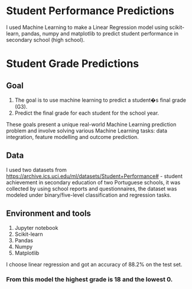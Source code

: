 # Student Performance Predictions

I used Machine Learning to make a Linear Regression model using scikit-learn, pandas, numpy and matplotlib to predict student performance in secondary school (high school).

# Student Grade Predictions

## Goal
1. The goal is to use machine learning to predict a student�s final grade (G3).
2. Predict the final grade for each student for the school year.

These goals present a unique real-world Machine Learning prediction problem and involve solving various Machine Learning tasks: data integration, feature modelling and outcome prediction.

## Data

I used two datasets from https://archive.ics.uci.edu/ml/datasets/Student+Performance# - student achievement in secondary education of two Portuguese schools, it was collected by using school reports and questionnaires, the dataset was modeled under binary/five-level classification and regression tasks.

## Environment and tools
1. Jupyter notebook
2. Scikit-learn
3. Pandas
4. Numpy
5. Matplotlib

I choose linear regression and got an accuracy of 88.2% on the test set. 

### From this model the highest grade is 18 and the lowest 0.


